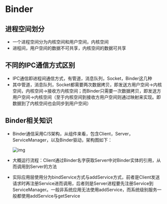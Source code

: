 # Binder

## 进程空间划分

- 一个进程空间分为内核空间和用户空间，内核空间
- 进程间，用户空间的数据不可共享，内核空间的数据可共享

## 不同的IPC通信方式区别

- IPC通信即进程间通信方式，有管道，消息队列，Socket，Binder这几种
- 其中管道，消息队列，Socket都需要两次数据拷贝，即发送方用户空间->内核空间，内核空间->接收方内核空间；而Binder只需要一次数据拷贝，即发送方用户空间->内核空间（至于内核空间到接收方用户空间则通过映射来实现。即数据到了内核空间也会同步到用户空间）

## Binder相关知识

- Binder通信采用C/S架构，从组件来看，包含Client，Server，ServiceManager，以及Binder驱动，架构图如下：

  ![img](https://upload-images.jianshu.io/upload_images/3985563-5ff2c4816543c433.jpg?imageMogr2/auto-orient/strip|imageView2/2/w/921/format/webp)

- 大概运行流程：Client通过Binder名字获取Server中对Binder实体的引用，从而调用到Server的方法

- 实际应用层使用分为bindService方式与addService方式，前者是Client发送请求时再注册Service进而调用，后者则是Server进程要先注册Service到ServiceManager。一般非系统应用无法使用addService，而系统级别服务一般都使用addService与getService


